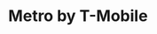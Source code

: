 ---
title: "Metro by T-Mobile"
url: /trenton/metro-by-t-mobile-east-state-street/
shop: mobile phone
---